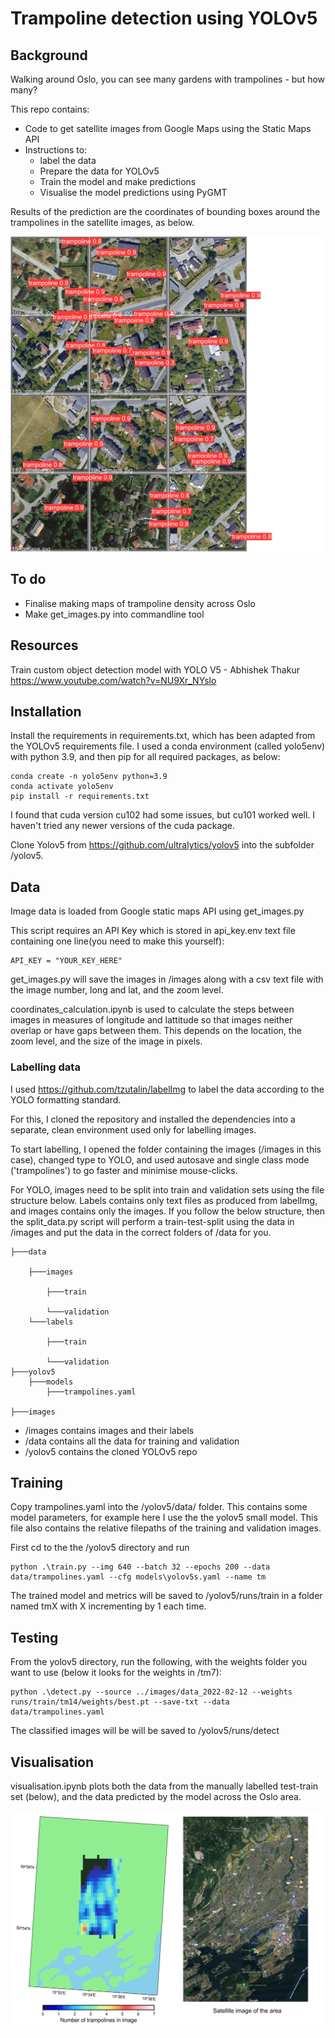 # Trampoline detection using YOLOv5
## Background

Walking around Oslo, you can see many gardens with trampolines - but how many? 

This repo contains:
* Code to get satellite images from Google Maps using the Static Maps API
* Instructions to:
    - label the data
    - Prepare the data for YOLOv5
    - Train the model and make predictions
    - Visualise the model predictions using PyGMT

Results of the prediction are the coordinates of bounding boxes around the trampolines in the satellite images, as below.

![](./resources/val_batch0_pred.jpg)
## To do

* Finalise making maps of trampoline density across Oslo
* Make get_images.py into commandline tool

## Resources

Train custom object detection model with YOLO V5 - Abhishek Thakur
https://www.youtube.com/watch?v=NU9Xr_NYslo

## Installation

Install the requirements in requirements.txt, which has been adapted from the YOLOv5 requirements file. I used a conda environment (called yolo5env) with python 3.9, and then pip for all required packages, as below:

    conda create -n yolo5env python=3.9
    conda activate yolo5env
    pip install -r requirements.txt

I found that cuda version cu102 had some issues, but cu101 worked well. I haven't tried any newer versions of the cuda package.

Clone Yolov5 from https://github.com/ultralytics/yolov5 into the subfolder /yolov5.

## Data

Image data is loaded from Google static maps API using get_images.py

This script requires an API Key which is stored in api_key.env text file containing one line(you need to make this yourself):

    API_KEY = "YOUR_KEY_HERE"
    
get_images.py will save the images in /images along with a csv text file with the image number, long and lat, and the zoom level.

coordinates_calculation.ipynb is used to calculate the steps between images in measures of longitude and lattitude so that images neither overlap or have gaps between them. This depends on the location, the zoom level, and the size of the image in pixels.

### Labelling data

I used https://github.com/tzutalin/labelImg to label the data according to the YOLO formatting standard. 

For this, I cloned the repository and installed the dependencies into a separate, clean environment used only for labelling images. 

To start labelling, I opened the folder containing the images (/images in this case), changed type to YOLO, and used autosave and single class mode ('trampolines') to go faster and minimise mouse-clicks.

For YOLO, images need to be split into train and validation sets using the file structure below. Labels contains only text files as produced from labelImg, and images contains only the images. If you follow the below structure, then the split_data.py script will perform a train-test-split using the data in /images and put the data in the correct folders of /data for you.

    ├───data

        ├───images

            ├───train

            └───validation
        └───labels

            ├───train

            └───validation
    ├───yolov5
        ├───models
            ├───trampolines.yaml

    ├───images


* /images contains images and their labels
* /data contains all the data for training and validation
* /yolov5 contains the cloned YOLOv5 repo

## Training 

Copy trampolines.yaml into the /yolov5/data/ folder. This contains some model parameters, for example here I use the the yolov5 small model. This file also contains the relative filepaths of the training and validation images.

First cd to the the /yolov5 directory and run

    python .\train.py --img 640 --batch 32 --epochs 200 --data data/trampolines.yaml --cfg models\yolov5s.yaml --name tm

The trained model and metrics will be saved to /yolov5/runs/train in a folder named tmX with X incrementing by 1 each time.

## Testing

From the yolov5 directory, run the following, with the weights folder you want to use (below it looks for the weights in /tm7):

    python .\detect.py --source ../images/data_2022-02-12 --weights runs/train/tm14/weights/best.pt --save-txt --data data/trampolines.yaml

The classified images will be will be saved to /yolov5/runs/detect

## Visualisation

visualisation.ipynb plots both the data from the manually labelled test-train set (below), and the data predicted by the model across the Oslo area.

![](./resources/training_set_location.png)

